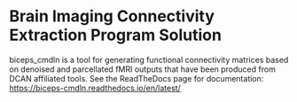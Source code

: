 # Brain Imaging Connectivity Extraction Program Solution

biceps_cmdln is a tool for generating functional connectivity matrices based on denoised and
parcellated fMRI outputs that have been produced from DCAN affiliated tools. See the
ReadTheDocs page for documentation: https://biceps-cmdln.readthedocs.io/en/latest/
